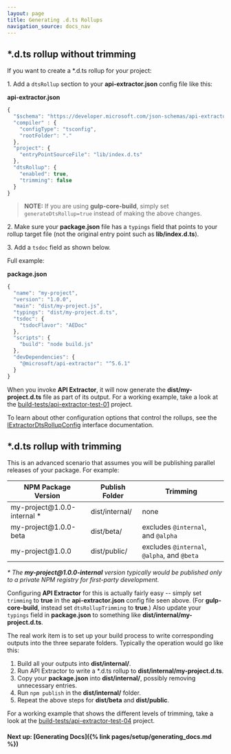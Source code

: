 ```yaml
---
layout: page
title: Generating .d.ts Rollups
navigation_source: docs_nav
---
```


## \*.d.ts rollup without trimming

If you want to create a \*.d.ts rollup for your project:



1<!-- -->. Add a `dtsRollup` section to your **api-extractor.json** config file like this:

**api-extractor.json**<br/>

```ts
{
  "$schema": "https://developer.microsoft.com/json-schemas/api-extractor/api-extractor.schema.json",
  "compiler" : {
    "configType": "tsconfig",
    "rootFolder": "."
  },
  "project": {
    "entryPointSourceFile": "lib/index.d.ts"
  },
  "dtsRollup": {
    "enabled": true,
    "trimming": false
  }
}
```

> **NOTE:** If you are using **gulp-core-build**, simply set `generateDtsRollup=true` instead of making the above changes.



2<!-- -->.  Make sure your **package.json** file has a `typings` field that points to your rollup target file (not the original entry point such as **lib/index.d.ts**).

3<!-- -->.  Add a `tsdoc` field as shown below.

Full example:

**package.json**<br/>

```ts
{
  "name": "my-project",
  "version": "1.0.0",
  "main": "dist/my-project.js",
  "typings": "dist/my-project.d.ts",
  "tsdoc": {
    "tsdocFlavor": "AEDoc"
  },
  "scripts": {
    "build": "node build.js"
  },
  "devDependencies": {
    "@microsoft/api-extractor": "^5.6.1"
  }
}
```

When you invoke **API Extractor**, it will now generate the **dist/my-project.d.ts** file as part of its output.  For a working example, take a look at the [build-tests/api-extractor-test-01](https://github.com/Microsoft/web-build-tools/tree/master/build-tests/api-extractor-test-01) project.

To learn about other configuration options that control the rollups, see the [IExtractorDtsRollupConfig](https://github.com/Microsoft/web-build-tools/blob/master/apps/api-extractor/src/extractor/IExtractorConfig.ts) interface documentation.



## \*.d.ts rollup with trimming

This is an advanced scenario that assumes you will be publishing parallel releases of your package.  For example:

| NPM Package Version          | Publish Folder | Trimming                                    |
| ---------------------------- | -------------- | ------------------------------------------- |
| my-project@<!-- -->1.0.0-internal \* | dist/internal/ | none                                        |
| my-project@<!-- -->1.0.0-beta        | dist/beta/     | excludes `@internal`, and `@alpha`          |
| my-project@<!-- -->1.0.0             | dist/public/   | excludes `@internal`, `@alpha`, and `@beta` |

*\* The **my-project@<!-- -->1.0.0-internal** version typically would be published only to a private NPM registry for first-party development.*



Configuring **API Extractor** for this is actually fairly easy -- simply set `trimming` to **true** in the **api-extractor.json** config file seen above.  (For **gulp-core-build**,  instead set `dtsRollupTrimming` to **true**.)  Also update your `typings` field in **package.json** to something like **dist/internal/my-project.d.ts**.

The real work item is to set up your build process to write corresponding outputs into the three separate folders.  Typically the operation would go like this:

1. Build all your outputs into **dist/internal/**.
2. Run API Extractor to write a \*.d.ts rollup to **dist/internal/my-project.d.ts**.
3. Copy your **package.json** into **dist/internal/**, possibly removing unnecessary entries.
4. Run `npm publish` in the **dist/internal/** folder.
5. Repeat the above steps for **dist/beta** and **dist/public**.

For a working example that shows the different levels of trimming, take a look at the [build-tests/api-extractor-test-04](https://github.com/Microsoft/web-build-tools/tree/master/build-tests/api-extractor-test-04) project.


#### Next up: [Generating Docs]({% link pages/setup/generating_docs.md %})
